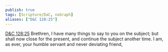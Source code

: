 ```yaml
---
publish: true
tags: [Scripture/DaC, noGraph]
aliases: ["D&C 128:25"]
---
```

[D&C 128:25](https://churchofjesuschrist.org/study/scriptures/dc-testament/dc/128?lang=eng&id=p25#p25) Brethren, I have many things to say to you on the subject; but shall now close for the present, and continue the subject another time. I am, as ever, your humble servant and never deviating friend,






